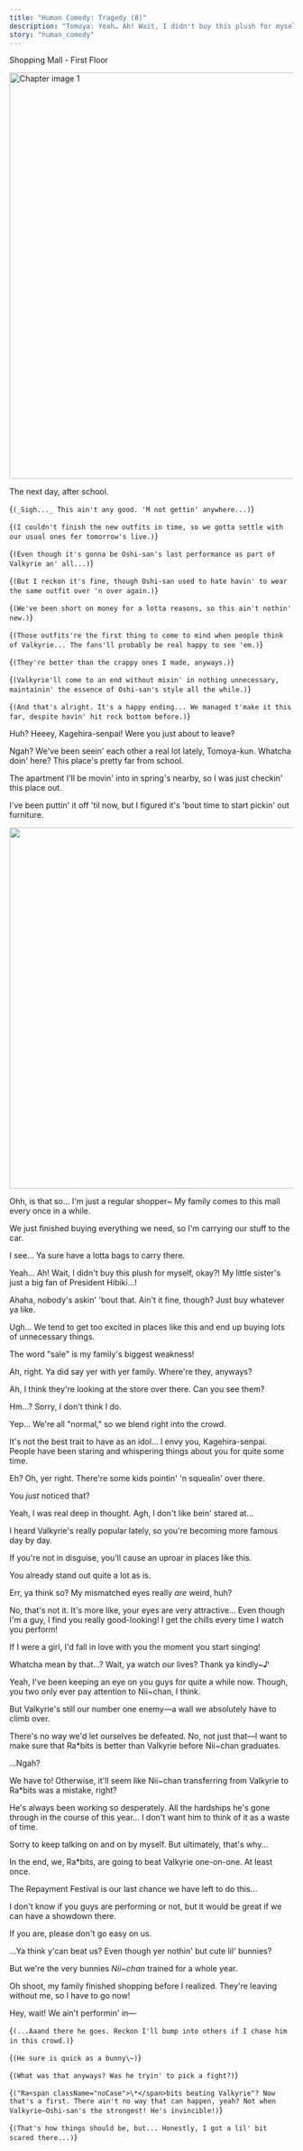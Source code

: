 ```yaml
---
title: "Human Comedy: Tragedy (8)"
description: "Tomoya: Yeah… Ah! Wait, I didn't buy this plush for myself, okay?! My little sister's just a big fan of President Hibiki…!"
story: "human_comedy"
---
```


<Season s="Winter"/>

<Location>Shopping Mall - First Floor</Location>

<Image src="/img/tl/human_comedy/9/1.jpg" alt="Chapter image 1" layout="responsive" width="1280" height="720" quality="100" />

<Narration>The next day, after school.</Narration>

<Bubble character="Mika">

<Thought>{`(_Sigh..._ This ain't any good. 'M not gettin' anywhere...)`}</Thought>

<Thought>{`(I couldn't finish the new outfits in time, so we gotta settle with our usual ones fer tomorrow's live.)`}</Thought>

<Thought>{`(Even though it's gonna be Oshi-san's last performance as part of Valkyrie an' all...)`}</Thought>

<Thought>{`(But I reckon it's fine, though Oshi-san used to hate havin' to wear the same outfit over 'n over again.)`}</Thought>

<Thought>{`(We've been short on money for a lotta reasons, so this ain't nothin' new.)`}</Thought>

<Thought>{`(Those outfits're the first thing to come to mind when people think of Valkyrie... The fans'll probably be real happy to see 'em.)`}</Thought>

<Thought>{`(They're better than the crappy ones I made, anyways.)`}</Thought>

<Thought>{`(Valkyrie'll come to an end without mixin' in nothing unnecessary, maintainin' the essence of Oshi-san's style all the while.)`}</Thought>

<Thought>{`(And that's alright. It's a happy ending... We managed t'make it this far, despite havin' hit rock bottom before.)`}</Thought>

</Bubble>

<Bubble character="Tomoya">

Huh? Heeey, Kagehira-senpai! Were you just about to leave?

</Bubble>

<Bubble character="Mika">

Ngah? We've been seein' each other a real lot lately, Tomoya-kun. Whatcha doin' here? This place's pretty far from school.

The apartment I'll be movin' into in spring's nearby, so I was just checkin' this place out.

I've been puttin' it off 'til now, but I figured it's 'bout time to start pickin' out furniture.

</Bubble>

<Image src="/img/tl/human_comedy/9/cg.jpg" layout="responsive" width="1136" height="640" quality="100" />

<Bubble character="Tomoya">

Ohh, is that so... I'm just a regular shopper\~ My family comes to this mall every once in a while.

We just finished buying everything we need, so I'm carrying our stuff to the car.

</Bubble>

<Bubble character="Mika">

I see... Ya sure have a lotta bags to carry there.

</Bubble>

<Bubble character="Tomoya">

Yeah... Ah! Wait, I didn't buy this plush for myself, okay?! My little sister's just a big fan of President Hibiki...!

</Bubble>

<Bubble character="Mika">

Ahaha, nobody's askin' 'bout that. Ain't it fine, though? Just buy whatever ya like.

</Bubble>

<Bubble character="Tomoya">

Ugh... We tend to get too excited in places like this and end up buying lots of unnecessary things.

The word "sale" is my family's biggest weakness!

</Bubble>

<Bubble character="Mika">

Ah, right. Ya did say yer with yer family. Where're they, anyways?

</Bubble>

<Bubble character="Tomoya">

Ah, I think they're looking at the store over there. Can you see them?

</Bubble>

<Bubble character="Mika">

Hm...? Sorry, I don't think I do.

</Bubble>

<Bubble character="Tomoya">

Yep... We're all "normal," so we blend right into the crowd.

It's not the best trait to have as an idol... I envy you, Kagehira-senpai. People have been staring and whispering things about you for quite some time.

</Bubble>

<Bubble character="Mika">

Eh? Oh, yer right. There're some kids pointin' 'n squealin' over there.

</Bubble>

<Bubble character="Tomoya">

You _just_ noticed that?

</Bubble>

<Bubble character="Mika">

Yeah, I was real deep in thought. Agh, I don't like bein' stared at...

</Bubble>

<Bubble character="Tomoya">

I heard Valkyrie's really popular lately, so you're becoming more famous day by day.

If you're not in disguise, you'll cause an uproar in places like this.

You already stand out quite a lot as is.

</Bubble>

<Bubble character="Mika">

Err, ya think so? My mismatched eyes really _are_ weird, huh?
</Bubble>

<Bubble character="Tomoya">

No, that's not it. It's more like, your eyes are very attractive... Even though I'm a guy, I find you really good-looking! I get the chills every time I watch you perform!

If I were a girl, I'd fall in love with you the moment you start singing!

</Bubble>

<Bubble character="Mika">

Whatcha mean by that...? Wait, ya watch our lives? Thank ya kindly\~♪

</Bubble>

<Bubble character="Tomoya">

Yeah, I've been keeping an eye on you guys for quite a while now. Though, you two only ever pay attention to Nii\~chan, I think.

But Valkyrie's still our number one enemy—a wall we absolutely have to climb over.

There's no way we'd let ourselves be defeated. No, not just that—I want to make sure that Ra<span className="noCase">\*</span>bits is better than Valkyrie before Nii\~chan graduates.

</Bubble>

<Bubble character="Mika">

...Ngah?
</Bubble>

<Bubble character="Tomoya">

We have to! Otherwise, it'll seem like Nii\~chan transferring from Valkyrie to Ra<span className="noCase">\*</span>bits was a mistake, right?

He's always been working so desperately. All the hardships he's gone through in the course of this year... I don't want him to think of it as a waste of time.

Sorry to keep talking on and on by myself. But ultimately, that's why...

In the end, we, Ra<span className="noCase">\*</span>bits, are going to beat Valkyrie one-on-one. At least once.

The Repayment Festival is our last chance we have left to do this...

I don't know if you guys are performing or not, but it would be great if we can have a showdown there.

If you are, please don't go easy on us.

</Bubble>

<Bubble character="Mika">

...Ya think y'can beat us? Even though yer nothin' but cute lil' bunnies?

</Bubble>

<Bubble character="Tomoya">

But we're the very bunnies _Nii\~chan_ trained for a whole year.

Oh shoot, my family finished shopping before I realized. They're leaving without me, so I have to go now!

</Bubble>

<Bubble character="Mika">

Hey, wait! We ain't performin' in—

<Thought>{`(...Aaand there he goes. Reckon I'll bump into others if I chase him in this crowd.)`}</Thought>

<Thought>{`(He sure is quick as a bunny\~)`}</Thought>

<Thought>{`(What was that anyways? Was he tryin' to pick a fight?)`}</Thought>

<Thought>{`("Ra<span className="noCase">\*</span>bits beating Valkyrie"? Now that's a first. There ain't no way that can happen, yeah? Not when Valkyrie—Oshi-san's the strongest! He's invincible!)`}</Thought>

<Thought>{`(That's how things should be, but... Honestly, I got a lil' bit scared there...)`}</Thought>

</Bubble>

<Credits tl="[Ren](https://tomoya.moe)" tlc="[310mc](https://310mc.github.io), [Iridesenescence](https://twitter.com/iridesenescence)" qc="[hyenahunt](https://twitter.com/hyenahunt)" />
